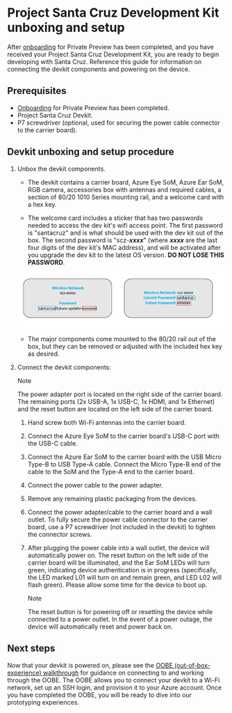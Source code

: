 # Project Santa Cruz Development Kit unboxing and setup

After [onboarding](https://github.com/microsoft/Project-Santa-Cruz-Private-Preview/blob/main/user-guides/getting_started/azure-subscription-onboarding.md) for Private Preview has been completed, and you have received your Project Santa Cruz Development Kit, you are ready to begin developing with Santa Cruz. Reference this guide for information on connecting the devkit components and powering on the device.

## Prerequisites

- [Onboarding](https://github.com/microsoft/Project-Santa-Cruz-Private-Preview/blob/main/user-guides/getting_started/azure-subscription-onboarding.md) for Private Preview has been completed.
- Project Santa Cruz Devkit.
- P7 screwdriver (optional, used for securing the power cable connector to the carrier board).

## Devkit unboxing and setup procedure

1. Unbox the devkit components.

    - The devkit contains a carrier board, Azure Eye SoM, Azure Ear SoM, RGB camera, accessories box with antennas and required cables, a section of 80/20 1010 Series mounting rail, and a welcome card with a hex key.
	
	- The welcome card includes a sticker that has two passwords needed to access the dev kit's wifi access point. The first password is "santacruz" and is what should be used with the dev kit out of the box. The second password is "scz-***xxxx***" (where ***xxxx*** are the last four digits of the dev kit's MAC address), and will be activated after you upgrade the dev kit to the latest OS version. **DO NOT LOSE THIS PASSWORD**. 
	
	![image](./getting_started_images/welcome-card-sticker.PNG)

    - The major components come mounted to the 80/20 rail out of the box, but they can be removed or adjusted with the included hex key as desired.

1. Connect the devkit components:

    > [!NOTE]
    > The power adapter port is located on the right side of the carrier board. The remaining ports (2x USB-A, 1x USB-C, 1x HDMI, and 1x Ethernet) and the reset button are located on the left side of the carrier board.

    1. Hand screw both Wi-Fi antennas into the carrier board.

    1. Connect the Azure Eye SoM to the carrier board's USB-C port with the USB-C cable.

    1. Connect the Azure Ear SoM to the carrier board with the USB Micro Type-B to USB Type-A cable. Connect the Micro Type-B end of the cable to the SoM and the Type-A end to the carrier board.

    1. Connect the power cable to the power adapter.

    1. Remove any remaining plastic packaging from the devices.

    1. Connect the power adapter/cable to the carrier board and a wall outlet. To fully secure the power cable connector to the carrier board, use a P7 screwdriver (not included in the devkit) to tighten the connector screws. 
    
    1. After plugging the power cable into a wall outlet, the device will automatically power on. The reset button on the left side of the carrier board will be illuminated, and the Ear SoM LEDs will turn green, indicating device authentication is in progress (specifically, the LED marked L01 will turn on and remain green, and LED L02 will flash green). Please allow some time for the device to boot up.

        > [!NOTE]
        > The reset button is for powering off or resetting the device while connected to a power outlet. In the event of a power outage, the device will automatically reset and power back on.

## Next steps

Now that your devkit is powered on, please see the [OOBE (out-of-box-experience) walkthrough](https://github.com/microsoft/Project-Santa-Cruz-Private-Preview/blob/main/user-guides/getting_started/oobe.md) for guidance on connecting to and working through the OOBE. The OOBE allows you to connect your devkit to a Wi-Fi network, set up an SSH login, and provision it to your Azure account. Once you have completed the OOBE, you will be ready to dive into our prototyping experiences.

